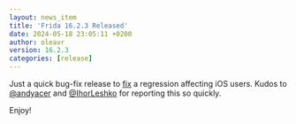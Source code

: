 ```yaml
---
layout: news_item
title: 'Frida 16.2.3 Released'
date: 2024-05-18 23:05:11 +0200
author: oleavr
version: 16.2.3
categories: [release]
---
```


Just a quick bug-fix release to [fix][] a regression affecting iOS users. Kudos to
[@andyacer][] and [@IhorLeshko][] for reporting this so quickly.

Enjoy!


[fix]: https://github.com/frida/frida-core/commit/5e149a3f2df5cb4ea8fe46e805c39e5967957d0a
[@andyacer]: https://github.com/andyacer
[@IhorLeshko]: https://github.com/IhorLeshko
